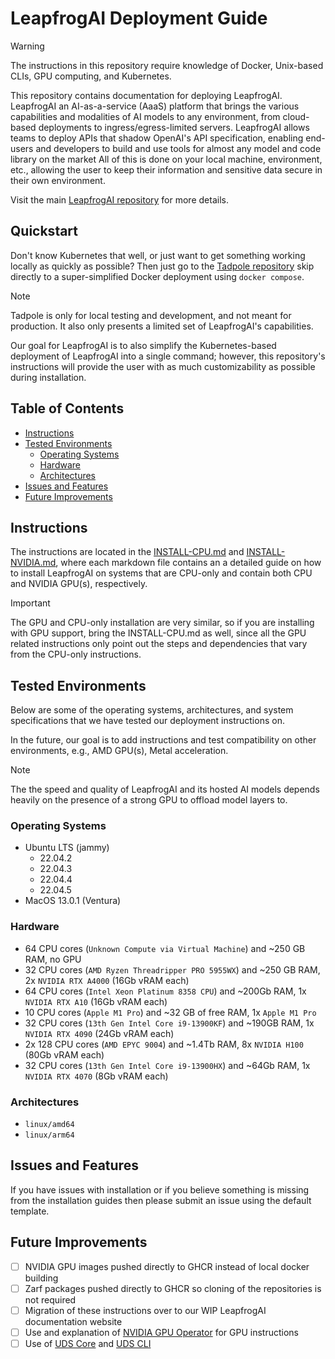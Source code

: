 # LeapfrogAI Deployment Guide

> [!WARNING]  
> The instructions in this repository require knowledge of Docker, Unix-based CLIs, GPU computing, and Kubernetes.

This repository contains documentation for deploying LeapfrogAI. LeapfrogAI an AI-as-a-service (AaaS) platform that brings the various capabilities and modalities of AI models to any environment, from cloud-based deployments to ingress/egress-limited servers. LeapfrogAI allows teams to deploy APIs that shadow OpenAI's API specification, enabling end-users and developers to build and use tools for almost any model and code library on the market All of this is done on your local machine, environment, etc., allowing the user to keep their information and sensitive data secure in their own environment.

Visit the main [LeapfrogAI repository](https://github.com/defenseunicorns/leapfrogai) for more details.

## Quickstart

Don't know Kubernetes that well, or just want to get something working locally as quickly as possible? Then just go to the [Tadpole repository](https://github.com/defenseunicorns/tadpole) skip directly to a super-simplified Docker deployment using `docker compose`.

> [!NOTE]  
> Tadpole is only for local testing and development, and not meant for production. It also only presents a limited set of LeapfrogAI's capabilities.

Our goal for LeapfrogAI is to also simplify the Kubernetes-based deployment of LeapfrogAI into a single command; however, this repository's instructions will provide the user with as much customizability as possible during installation.

## Table of Contents

- [Instructions](#instructions)
- [Tested Environments](#tested-environments)
  - [Operating Systems](#operating-systems)
  - [Hardware](#hardware)
  - [Architectures](#architectures)
- [Issues and Features](#issues-and-features)
- [Future Improvements](#future-improvements)

## Instructions

The instructions are located in the [INSTALL-CPU.md]("./INSTALL-CPU.md") and [INSTALL-NVIDIA.md]("./INSTALL-NVIDIA.md"), where each markdown file contains an a detailed guide on how to install LeapfrogAI on systems that are CPU-only and contain both CPU and NVIDIA GPU(s), respectively.

> [!IMPORTANT]  
> The GPU and CPU-only installation are very similar, so if you are installing with GPU support, bring the INSTALL-CPU.md as well, since all the GPU related instructions only point out the steps and dependencies that vary from the CPU-only instructions.

## Tested Environments

Below are some of the operating systems, architectures, and system specifications that we have tested our deployment instructions on.

In the future, our goal is to add instructions and test compatibility on other environments, e.g., AMD GPU(s), Metal acceleration.

> [!NOTE]  
> The the speed and quality of LeapfrogAI and its hosted AI models depends heavily on the presence of a strong GPU to offload model layers to.

### Operating Systems

- Ubuntu LTS (jammy)
  - 22.04.2
  - 22.04.3
  - 22.04.4
  - 22.04.5
- MacOS 13.0.1 (Ventura)

### Hardware

- 64 CPU cores (`Unknown Compute via Virtual Machine`) and ~250 GB RAM, no GPU
- 32 CPU cores (`AMD Ryzen Threadripper PRO 5955WX`) and ~250 GB RAM, 2x `NVIDIA RTX A4000` (16Gb vRAM each)
- 64 CPU cores (`Intel Xeon Platinum 8358 CPU`) and ~200Gb RAM, 1x `NVIDIA RTX A10` (16Gb vRAM each)
- 10 CPU cores (`Apple M1 Pro`) and ~32 GB of free RAM, 1x `Apple M1 Pro`
- 32 CPU cores (`13th Gen Intel Core i9-13900KF`) and ~190GB RAM, 1x `NVIDIA RTX 4090` (24Gb vRAM each)
- 2x 128 CPU cores (`AMD EPYC 9004`) and ~1.4Tb RAM, 8x `NVIDIA H100` (80Gb vRAM each)
- 32 CPU cores (`13th Gen Intel Core i9-13900HX`) and ~64Gb RAM, 1x `NVIDIA RTX 4070` (8Gb vRAM each)

### Architectures

- `linux/amd64`
- `linux/arm64`

## Issues and Features

If you have issues with installation or if you believe something is missing from the installation guides then please submit an issue using the default template.

## Future Improvements

- [ ] NVIDIA GPU images pushed directly to GHCR instead of local docker building
- [ ] Zarf packages pushed directly to GHCR so cloning of the repositories is not required
- [ ] Migration of these instructions over to our WIP LeapfrogAI documentation website
- [ ] Use and explanation of [NVIDIA GPU Operator](https://docs.nvidia.com/datacenter/cloud-native/gpu-operator/latest/overview.html) for GPU instructions
- [ ] Use of [UDS Core](https://github.com/defenseunicorns/uds-core) and [UDS CLI](https://github.com/defenseunicorns/uds-cli)
